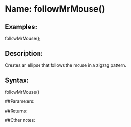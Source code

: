 # Name: followMrMouse()

## Examples:
followMrMouse();

## Description:
Creates an ellipse that follows the mouse in a zigzag pattern.

## Syntax:
followMrMouse()

##Parameters: 


##Returns:

##Other notes:
